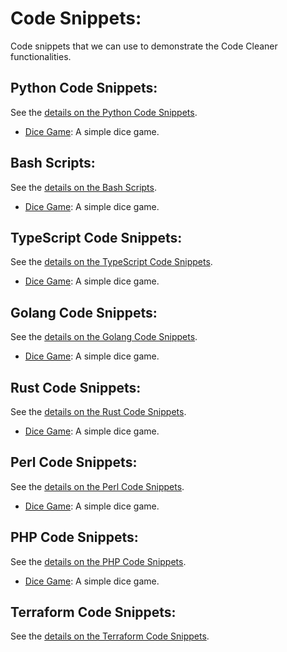# Code Snippets:

Code snippets that we can use to demonstrate the Code Cleaner functionalities.

## Python Code Snippets:

See the [details on the Python Code Snippets](./python/README.md).

- [Dice Game](./python/dice-game.md): A simple dice game.

## Bash Scripts:

See the [details on the Bash Scripts](./bash/README.md).

- [Dice Game](./bash/dice-game.sh): A simple dice game.

## TypeScript Code Snippets:

See the [details on the TypeScript Code Snippets](./typescript/README.md).

- [Dice Game](./typescript/dice-game.ts): A simple dice game.

## Golang Code Snippets:

See the [details on the Golang Code Snippets](./golang/README.md).

- [Dice Game](./golang/dice-game.go): A simple dice game.

## Rust Code Snippets:

See the [details on the Rust Code Snippets](./rust/README.md).

- [Dice Game](./rust/dice-game.rs): A simple dice game.

## Perl Code Snippets:

See the [details on the Perl Code Snippets](./perl/README.md).

- [Dice Game](./perl/dice-game.pl): A simple dice game.

## PHP Code Snippets:

See the [details on the PHP Code Snippets](./php/README.md).

- [Dice Game](./php/dice-game.php): A simple dice game.

## Terraform Code Snippets:

See the [details on the Terraform Code Snippets](./terraform/README.md).


